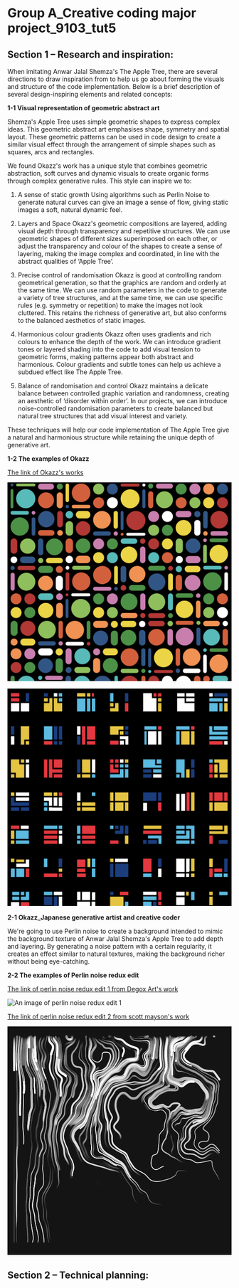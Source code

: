 # Group A_Creative coding major project_9103_tut5

## Section 1 – Research and inspiration:

When imitating Anwar Jalal Shemza's The Apple Tree, there are several directions to draw inspiration from to help us go about forming the visuals and structure of the code implementation. Below is a brief description of several design-inspiring elements and related concepts:

**1-1 Visual representation of geometric abstract art**

Shemza's Apple Tree uses simple geometric shapes to express complex ideas. This geometric abstract art emphasises shape, symmetry and spatial layout. These geometric patterns can be used in code design to create a similar visual effect through the arrangement of simple shapes such as squares, arcs and rectangles.

We found Okazz's work has a unique style that combines geometric abstraction, soft curves and dynamic visuals to create organic forms through complex generative rules. This style can inspire we to:

1. A sense of static growth
Using algorithms such as Perlin Noise to generate natural curves can give an image a sense of flow, giving static images a soft, natural dynamic feel.

2. Layers and Space
Okazz's geometric compositions are layered, adding visual depth through transparency and repetitive structures. We can use geometric shapes of different sizes superimposed on each other, or adjust the transparency and colour of the shapes to create a sense of layering, making the image complex and coordinated, in line with the abstract qualities of ‘Apple Tree’.

3. Precise control of randomisation
Okazz is good at controlling random geometrical generation, so that the graphics are random and orderly at the same time. We can use random parameters in the code to generate a variety of tree structures, and at the same time, we can use specific rules (e.g. symmetry or repetition) to make the images not look cluttered. This retains the richness of generative art, but also conforms to the balanced aesthetics of static images.

4. Harmonious colour gradients
Okazz often uses gradients and rich colours to enhance the depth of the work. We can introduce gradient tones or layered shading into the code to add visual tension to geometric forms, making patterns appear both abstract and harmonious. Colour gradients and subtle tones can help us achieve a subdued effect like The Apple Tree.

5. Balance of randomisation and control
Okazz maintains a delicate balance between controlled graphic variation and randomness, creating an aesthetic of ‘disorder within order’. In our projects, we can introduce noise-controlled randomisation parameters to create balanced but natural tree structures that add visual interest and variety.

These techniques will help our code implementation of The Apple Tree give a natural and harmonious structure while retaining the unique depth of generative art.


**1-2 The examples of Okazz**

[The link of Okazz's works](https://openprocessing.org/user/128718?view=sketches&o=32/)

![An image of Okazz‘s works](readmeImages/Okazz1.png)

![An image of Okazz‘s works](readmeImages/Okazz2.png)


**2-1 Okazz_Japanese generative artist and creative coder**

We're going to use Perlin noise to create a background intended to mimic the background texture of Anwar Jalal Shemza's Apple Tree to add depth and layering. By generating a noise pattern with a certain regularity, it creates an effect similar to natural textures, making the background richer without being eye-catching.


**2-2 The examples of Perlin noise redux edit**

[The link of perlin noise redux edit 1 from Degox Art's work](https://openprocessing.org/sketch/1317868/)

![An image of perlin noise redux edit 1](readmeImages/perlin1.png)

[The link of perlin noise redux edit 2 from scott mayson's work](https://openprocessing.org/sketch/1895683/)

![An image of perlin noise redux edit 2](readmeImages/perlin2.png)



## Section 2 – Technical planning:

